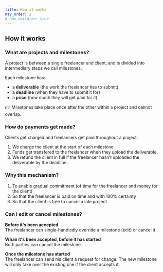 ```yaml
---
title: How it works
nav_order: 2
# has_children: true
---
```


## How it works

### What are projects and milestones?

A project is between a single freelancer and client, and is divided into intermediary steps we call milestones.

Each milestone has:

- a **deliverable** (the work the freelancer has to submit)
- a **deadline** (when they have to submit it for)
- a **price** (how much they will get paid for it).

👉 Milestones take place once after the other within a project and cannot overlap.

<!-- ### Can I cancel or edit a milestone or project? -->

<!-- Both parties can cancel a whole project or any of its milestones before they start. A freelancer can override a project that hasn't been accepted yet.

If the project has already been accepted, the freelancer has to send a request for change his client will have to accept. -->

### How do payments get made?

Clients get charged and freelancers get paid throughout a project.

1. We charge the client at the start of each milestone.
2. Funds get transfered to the freelancer when they upload the deliverable.
3. We refund the client in full if the freelancer hasn't uploaded the deliverable by the deadline.

### Why this mechanism?

1. To enable gradual commitment (of time for the freelancer and money for the client)
2. So that the freelancer is paid on time and with 100% certainty
3. So that the client is free to cancel a late project

### Can I edit or cancel milestones?

**Before it's been accepted**  
The freelancer can single-handledly override a milestone (edit) or cancel it.

**Whan it's been accepted, before it has started**  
Both parties can cancel the milestone.

**Once the milestone has started**  
The freelancer can send his client a request for change. The new milestone will only take over the existing one if the client accepts it.

<!-- ### Why do you hold funds?

Only way to guaranty:

-

It enables gradual commitment on both sides. At any given point, both parties are only committed as far as the current milestone goes,

Just risking as much as the current ongoing milestone. Each side is only committed as far.
Client and freelancer do not -->
